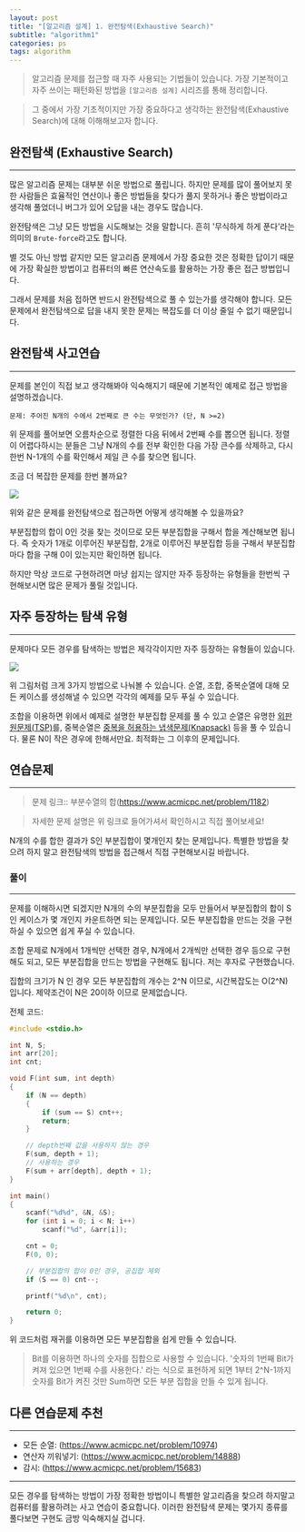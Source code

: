```yaml
---
layout: post
title: "[알고리즘 설계] 1. 완전탐색(Exhaustive Search)"
subtitle: "algorithm1"
categories: ps
tags: algorithm
---
```


> 알고리즘 문제를 접근할 때 자주 사용되는 기법들이 있습니다. 가장 기본적이고 자주 쓰이는 패턴화된 방법을 `[알고리즘 설계]` 시리즈를 통해 정리합니다.

> 그 중에서 가장 기초적이지만 가장 중요하다고 생각하는 완전탐색(Exhaustive Search)에 대해 이해해보고자 합니다.

## 완전탐색 (Exhaustive Search)
---

많은 알고리즘 문제는 대부분 쉬운 방법으로 풀립니다. 하지만 문제를 많이 풀어보지 못한 사람들은 효율적인 연산이나 좋은 방법들을 찾다가 풀지 못하거나 좋은 방법이라고 생각해 풀었더니 버그가 있어 오답을 내는 경우도 많습니다.

완전탐색은 그냥 모든 방법을 시도해보는 것을 말합니다. 흔히 '무식하게 하게 푼다'라는 의미의 `Brute-force`라고도 합니다.

별 것도 아닌 방법 같지만 모든 알고리즘 문제에서 가장 중요한 것은 정확한 답이기 때문에 가장 확실한 방법이고 컴퓨터의 빠른 연산속도를 활용하는 가장 좋은 접근 방법입니다. 

그래서 문제를 처음 접하면 반드시 완전탐색으로 풀 수 있는가를 생각해야 합니다. 모든 문제에서 완전탐색으로 답을 내지 못한 문제는 복잡도를 더 이상 줄일 수 없기 때문입니다.

## 완전탐색 사고연습
---

문제를 본인이 직접 보고 생각해봐야 익숙해지기 때문에 기본적인 예제로 접근 방법을 설명하겠습니다.

```
문제: 주어진 N개의 수에서 2번째로 큰 수는 무엇인가? (단, N >=2)
```

위 문제를 풀어보면 오름차순으로 정렬한 다음 뒤에서 2번째 수를 뽑으면 됩니다. 정렬이 어렵다하시는 분들은 그냥 N개의 수를 전부 확인한 다음 가장 큰수를 삭제하고, 다시 한번 N-1개의 수를 확인해서 제일 큰 수를 찾으면 됩니다.

조금 더 복잡한 문제를 한번 볼까요?

![](https://laboputer.github.io/assets/img/algorithm/algorithm/01_bruteforce1.PNG)

위와 같은 문제를 완전탐색으로 접근하면 어떻게 생각해볼 수 있을까요?

부분집합의 합이 0인 것을 찾는 것이므로 모든 부분집합을 구해서 합을 계산해보면 됩니다. 즉 숫자가 1개로 이루어진 부분집합, 2개로 이루어진 부분집합 등을 구해서 부분집합마다 합을 구해 0이 있는지만 확인하면 됩니다.

하지만 막상 코드로 구현하려면 마냥 쉽지는 않지만 자주 등장하는 유형들을 한번씩 구현해보시면 많은 문제가 풀릴 것입니다.

## 자주 등장하는 탐색 유형
---

문제마다 모든 경우를 탐색하는 방법은 제각각이지만 자주 등장하는 유형들이 있습니다.

![](https://laboputer.github.io/assets/img/algorithm/algorithm/01_bruteforce2.PNG)

위 그림처럼 크게 3가지 방법으로 나눠볼 수 있습니다. 순열, 조합, 중복순열에 대해 모든 케이스를 생성해낼 수 있으면 각각의 예제를 모두 푸실 수 있습니다.

조합을 이용하면 위에서 예제로 설명한 부분집합 문제를 풀 수 있고 순열은 유명한 [외판원문제(TSP)](https://ko.wikipedia.org/wiki/%EC%99%B8%ED%8C%90%EC%9B%90_%EB%AC%B8%EC%A0%9C)를, 중복순열은 [중복을 허용하는 냅색문제(Knapsack)](https://ko.wikipedia.org/wiki/%EB%B0%B0%EB%82%AD_%EB%AC%B8%EC%A0%9C) 등을 풀 수 있습니다. 물론 N이 작은 경우에 한해서만요. 최적화는 그 이후의 문제입니다.

## 연습문제
---

> 문제 링크:: 부분수열의 합(https://www.acmicpc.net/problem/1182)

> 자세한 문제 설명은 위 링크로 들어가셔서 확인하시고 직접 풀어보세요!

N개의 수를 합한 결과가 S인 부분집합이 몇개인지 찾는 문제입니다. 특별한 방법을 찾으려 하지 말고 완전탐색의 방법을 접근해서 직접 구현해보시길 바랍니다.

### 풀이
---

문제를 이해하시면 되겠지만 N개의 수의 부분집합을 모두 만들어서 부분집합의 합이 S인 케이스가 몇 개인지 카운트하면 되는 문제입니다. 모든 부분집합을 만드는 것을 구현하실 수 있으면 쉽게 푸실 수 있습니다.

조합 문제로 N개에서 1개씩만 선택한 경우, N개에서 2개씩만 선택한 경우 등으로 구현해도 되고, 모든 부분집합을 만드는 방법을 구현해도 됩니다. 저는 후자로 구현했습니다.

집합의 크기가 N 인 경우 모든 부분집합의 개수는 2^N 이므로, 시간복잡도는 O(2^N) 입니다. 제약조건이 N은 20이하 이므로 문제없습니다.

전체 코드:
```C
#include <stdio.h>

int N, S;
int arr[20];
int cnt;

void F(int sum, int depth)
{
	if (N == depth)
	{
		if (sum == S) cnt++;
		return;
	}

	// depth번째 값을 사용하지 않는 경우
	F(sum, depth + 1);
	// 사용하는 경우
	F(sum + arr[depth], depth + 1);
}

int main()
{
	scanf("%d%d", &N, &S);
	for (int i = 0; i < N; i++)
		scanf("%d", &arr[i]);

	cnt = 0;
	F(0, 0);

	// 부분집합의 합이 0인 경우, 공집합 제외
	if (S == 0) cnt--;

	printf("%d\n", cnt);

	return 0;
}
```

위 코드처럼 재귀를 이용하면 모든 부분집합을 쉽게 만들 수 있습니다.

> Bit를 이용하면 하나의 숫자를 집합으로 사용할 수 있습니다. '숫자의 1번째 Bit가 켜져 있으면 1번째 수를 사용한다.' 라는 식으로 표현하게 되면 1부터 2^N-1까지 숫자를 Bit가 켜진 것만 Sum하면 모든 부분 집합을 만들 수 있게 됩니다.

## 다른 연습문제 추천
---

- 모든 순열: (https://www.acmicpc.net/problem/10974)
- 연산자 끼워넣기: (https://www.acmicpc.net/problem/14888)
- 감시: (https://www.acmicpc.net/problem/15683)

---
모든 경우를 탐색하는 방법이 가장 정확한 방법이니 특별한 알고리즘을 찾으려 하지말고 컴퓨터를 활용하려는 사고 연습이 중요합니다. 이러한 완전탐색 문제는 몇가지 종류를 풀다보면 구현도 금방 익숙해지실 겁니다.